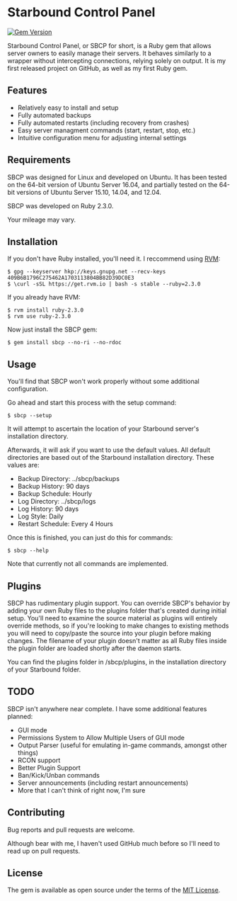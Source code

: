 # Starbound Control Panel
[![Gem Version](https://badge.fury.io/rb/sbcp.svg)](https://badge.fury.io/rb/sbcp)

Starbound Control Panel, or SBCP for short, is a Ruby gem that allows server owners to easily manage their servers. It behaves similarly to a wrapper without intercepting connections, relying solely on output. It is my first released project on GitHub, as well as my first Ruby gem.

## Features

* Relatively easy to install and setup
* Fully automated backups
* Fully automated restarts (including recovery from crashes)
* Easy server managment commands (start, restart, stop, etc.)
* Intuitive configuration menu for adjusting internal settings

## Requirements

SBCP was designed for Linux and developed on Ubuntu. It has been tested on the 64-bit version of Ubuntu Server 16.04, and partially tested on the 64-bit versions of Ubuntu Server 15.10, 14.04, and 12.04.

SBCP was developed on Ruby 2.3.0.

Your mileage may vary.

## Installation

If you don't have Ruby installed, you'll need it.
I reccommend using [RVM](https://rvm.io/rvm/install):

    $ gpg --keyserver hkp://keys.gnupg.net --recv-keys 409B6B1796C275462A1703113804BB82D39DC0E3
    $ \curl -sSL https://get.rvm.io | bash -s stable --ruby=2.3.0

If you already have RVM:

    $ rvm install ruby-2.3.0
    $ rvm use ruby-2.3.0

Now just install the SBCP gem:

    $ gem install sbcp --no-ri --no-rdoc

## Usage

You'll find that SBCP won't work properly without some additional configuration.

Go ahead and start this process with the setup command:

    $ sbcp --setup
    
It will attempt to ascertain the location of your Starbound server's installation directory.

Afterwards, it will ask if you want to use the default values. All default directories are based out of the Starbound installation directory. These values are:
* Backup Directory: ../sbcp/backups
* Backup History: 90 days
* Backup Schedule: Hourly
* Log Directory: ../sbcp/logs
* Log History: 90 days
* Log Style: Daily
* Restart Schedule: Every 4 Hours

Once this is finished, you can just do this for commands:

    $ sbcp --help
    
Note that currently not all commands are implemented.

## Plugins

SBCP has rudimentary plugin support. You can override SBCP's behavior by adding your own Ruby files to the plugins folder that's created during initial setup. You'll need to examine the source material as plugins will entirely override methods, so if you're looking to make changes to existing methods you will need to copy/paste the source into your plugin before making changes. The filename of your plugin doesn't matter as all Ruby files inside the plugin folder are loaded shortly after the daemon starts.

You can find the plugins folder in /sbcp/plugins, in the installation directory of your Starbound folder.

## TODO

SBCP isn't anywhere near complete. I have some additional features planned:

* GUI mode
* Permissions System to Allow Multiple Users of GUI mode
* Output Parser (useful for emulating in-game commands, amongst other things)
* RCON support
* Better Plugin Support
* Ban/Kick/Unban commands
* Server announcements (including restart announcements)
* More that I can't think of right now, I'm sure

## Contributing

Bug reports and pull requests are welcome.

Although bear with me, I haven't used GitHub much before so I'll need to read up on pull requests.


## License

The gem is available as open source under the terms of the [MIT License](http://opensource.org/licenses/MIT).

